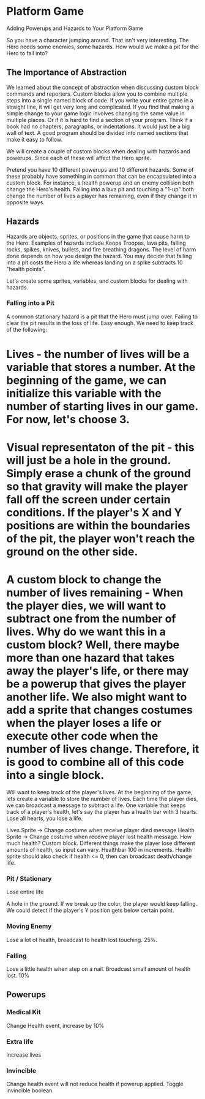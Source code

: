 # Platform Game

Adding Powerups and Hazards to Your Platform Game

So you have a character jumping around. That isn't very interesting. The Hero needs some enemies, some hazards. How would we make a pit for the Hero to fall into? 

## The Importance of Abstraction

We learned about the concept of abstraction when discussing custom block commands and reporters. Custom blocks allow you to combine multiple steps into a single named block of code. If you write your entire game in a straight line, it will get very long and complicated. If you find that making a simple change to your game logic involves changing the same value in multiple places. Or if it is hard to find a section of your program. Think if a book had no chapters, paragraphs, or indentations. It would just be a big wall of text. A good program should be divided into named sections that make it easy to follow. 

We will create a couple of custom blocks when dealing with hazards and powerups. Since each of these will affect the Hero sprite. 

Pretend you have 10 different powerups and 10 different hazards. Some of these probably have something in common that can be encapsulated into a custom block. For instance, a health powerup and an enemy collision both change the Hero's health. Falling into a lava pit and touching a "1-up" both change the number of lives a player has remaining, even if they change it in opposite ways. 

## Hazards

Hazards are objects, sprites, or positions in the game that cause harm to the Hero. Examples of hazards include Koopa Troopas, lava pits, falling rocks, spikes, knives, bullets, and fire breathing dragons. The level of harm done depends on how you design the hazard. You may decide that falling into a pit costs the Hero a life whereas landing on a spike subtracts 10 "health points". 

Let's create some sprites, variables, and custom blocks for dealing with hazards. 

### Falling into a Pit

A common stationary hazard is a pit that the Hero must jump over. Failing to clear the pit results in the loss of life. Easy enough. We need to keep track of the following:

# Lives - the number of lives will be a variable that stores a number. At the beginning of the game, we can initialize this variable with the number of starting lives in our game. For now, let's choose 3.
# Visual representaton of the pit - this will just be a hole in the ground. Simply erase a chunk of the ground so that gravity will make the player fall off the screen under certain conditions. If the player's X and Y positions are within the boundaries of the pit, the player won't reach the ground on the other side. 
# A custom block to change the number of lives remaining - When the player dies, we will want to subtract one from the number of lives. Why do we want this in a custom block? Well, there maybe more than one hazard that takes away the player's life, or there may be a powerup that gives the player another life. We also might want to add a sprite that changes costumes when the player loses a life or execute other code when the number of lives change. Therefore, it is good to combine all of this code into a single block. 

Will want to keep track of the player's lives. At the beginning of the game, lets create a variable to store the number of lives. Each time the player dies, we can broadcast a message to subtract a life. One variable that keeps track of a player's health, let's say the player has a health bar with 3 hearts. Lose all hearts, you lose a life. 

Lives Sprite -> Change costume when receive player died message
Health Sprite -> Change costume when receive player lost health message. How much health? Custom block. Different things make the player lose different amounts of health, so input can vary. Healthbar 100 in increments.
Health sprite should also check if health <= 0, then can broadcast death/change life.

### Pit / Stationary

Lose entire life

A hole in the ground. If we break up the color, the player would keep falling. We could detect if the player's Y position gets below  certain point.

### Moving Enemy

Lose a lot of health, broadcast to health lost touching. 25%.

### Falling

Lose a little health when step on a nail. Broadcast small amount of health lost. 10%

## Powerups

### Medical Kit

Change Health event, increase by 10%

### Extra life

Increase lives

### Invincible

Change health event will not reduce health if powerup applied. Toggle invincible boolean.
